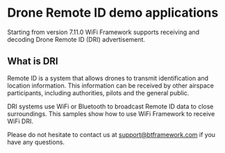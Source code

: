 # Drone Remote ID demo applications

Starting from version 7.11.0 WiFi Framework supports receiving and decoding Drone Remote ID (DRI) advertisement.

## What is DRI

Remote ID is a system that allows drones to transmit identification and location information. This information can be received by other airspace participants, including authorities, pilots and the general public.

DRI systems use WiFi or Bluetooth to broadcast Remote ID data to close surroundings. This samples show how to use WiFi Framework to receive WiFi DRI.

Please do not hesitate to contact us at support@btframework.com if you have any questions.
